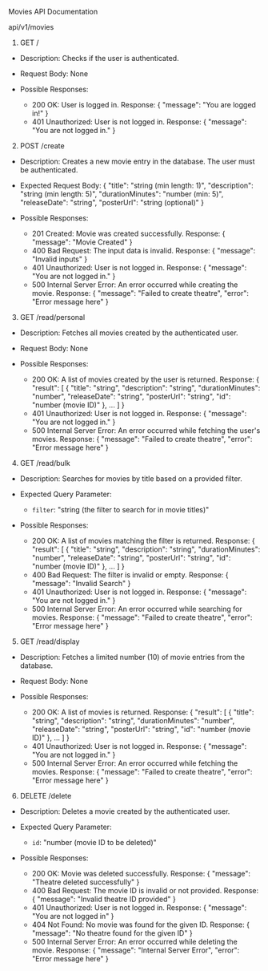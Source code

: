 Movies API Documentation

api/v1/movies

1. GET /

- Description: Checks if the user is authenticated.

- Request Body: None

- Possible Responses:
  - 200 OK: User is logged in.
    Response:
    {
        "message": "You are logged in!"
    }
  - 401 Unauthorized: User is not logged in.
    Response:
    {
        "message": "You are not logged in."
    }

2. POST /create

- Description: Creates a new movie entry in the database. The user must be authenticated.

- Expected Request Body:
  {
      "title": "string (min length: 1)",
      "description": "string (min length: 5)",
      "durationMinutes": "number (min: 5)",
      "releaseDate": "string",
      "posterUrl": "string (optional)"
  }

- Possible Responses:
  - 201 Created: Movie was created successfully.
    Response:
    {
        "message": "Movie Created"
    }
  - 400 Bad Request: The input data is invalid.
    Response:
    {
        "message": "Invalid inputs"
    }
  - 401 Unauthorized: User is not logged in.
    Response:
    {
        "message": "You are not logged in."
    }
  - 500 Internal Server Error: An error occurred while creating the movie.
    Response:
    {
        "message": "Failed to create theatre",
        "error": "Error message here"
    }

3. GET /read/personal

- Description: Fetches all movies created by the authenticated user.

- Request Body: None

- Possible Responses:
  - 200 OK: A list of movies created by the user is returned.
    Response:
    {
        "result": [
            {
                "title": "string",
                "description": "string",
                "durationMinutes": "number",
                "releaseDate": "string",
                "posterUrl": "string",
                "id": "number (movie ID)"
            },
            ...
        ]
    }
  - 401 Unauthorized: User is not logged in.
    Response:
    {
        "message": "You are not logged in."
    }
  - 500 Internal Server Error: An error occurred while fetching the user's movies.
    Response:
    {
        "message": "Failed to create theatre",
        "error": "Error message here"
    }

4. GET /read/bulk

- Description: Searches for movies by title based on a provided filter.

- Expected Query Parameter:
  - `filter`: "string (the filter to search for in movie titles)"

- Possible Responses:
  - 200 OK: A list of movies matching the filter is returned.
    Response:
    {
        "result": [
            {
                "title": "string",
                "description": "string",
                "durationMinutes": "number",
                "releaseDate": "string",
                "posterUrl": "string",
                "id": "number (movie ID)"
            },
            ...
        ]
    }
  - 400 Bad Request: The filter is invalid or empty.
    Response:
    {
        "message": "Invalid Search"
    }
  - 401 Unauthorized: User is not logged in.
    Response:
    {
        "message": "You are not logged in."
    }
  - 500 Internal Server Error: An error occurred while searching for movies.
    Response:
    {
        "message": "Failed to create theatre",
        "error": "Error message here"
    }

5. GET /read/display

- Description: Fetches a limited number (10) of movie entries from the database.

- Request Body: None

- Possible Responses:
  - 200 OK: A list of movies is returned.
    Response:
    {
        "result": [
            {
                "title": "string",
                "description": "string",
                "durationMinutes": "number",
                "releaseDate": "string",
                "posterUrl": "string",
                "id": "number (movie ID)"
            },
            ...
        ]
    }
  - 401 Unauthorized: User is not logged in.
    Response:
    {
        "message": "You are not logged in."
    }
  - 500 Internal Server Error: An error occurred while fetching the movies.
    Response:
    {
        "message": "Failed to create theatre",
        "error": "Error message here"
    }

6. DELETE /delete

- Description: Deletes a movie created by the authenticated user.

- Expected Query Parameter:
  - `id`: "number (movie ID to be deleted)"

- Possible Responses:
  - 200 OK: Movie was deleted successfully.
    Response:
    {
        "message": "Theatre deleted successfully"
    }
  - 400 Bad Request: The movie ID is invalid or not provided.
    Response:
    {
        "message": "Invalid theatre ID provided"
    }
  - 401 Unauthorized: User is not logged in.
    Response:
    {
        "message": "You are not logged in"
    }
  - 404 Not Found: No movie was found for the given ID.
    Response:
    {
        "message": "No theatre found for the given ID"
    }
  - 500 Internal Server Error: An error occurred while deleting the movie.
    Response:
    {
        "message": "Internal Server Error",
        "error": "Error message here"
    }
